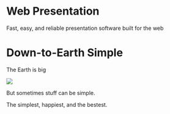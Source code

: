 # Web Presentation

Fast, easy, and reliable presentation software built for the web

# Down-to-Earth Simple

The Earth is big

<img src="https://cdn-ep19.pressidium.com/wp-content/uploads/2018/05/result.png" >

But sometimes stuff can be simple.

The simplest, happiest, and the bestest.

